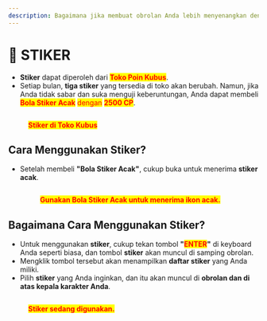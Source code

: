 ```yaml
---
description: Bagaimana jika membuat obrolan Anda lebih menyenangkan dengan **stiker**?
---
```


# 🎨 STIKER

* **Stiker** dapat diperoleh dari <mark style="color:red;">**Toko Poin Kubus**</mark>.
* Setiap bulan, **tiga stiker** yang tersedia di toko akan berubah. Namun, jika Anda tidak sabar dan suka menguji keberuntungan, Anda dapat membeli <mark style="color:red;">**Bola Stiker Acak**</mark> <mark style="color:red;"></mark><mark style="color:red;">dengan</mark> <mark style="color:red;"></mark><mark style="color:red;">**2500 CP**</mark>.

<figure><img src="../.gitbook/assets/2341.png" alt=""><figcaption><p><mark style="color:red;"><strong>Stiker di Toko Kubus</strong></mark></p></figcaption></figure>

## **Cara Menggunakan Stiker?**

* Setelah membeli **"Bola Stiker Acak"**, cukup buka untuk menerima **stiker acak**.<figure><img src="../.gitbook/assets/3142.gif" alt=""><figcaption><p><mark style="color:red;"><strong>Gunakan Bola Stiker Acak untuk menerima ikon acak.</strong></mark></p></figcaption></figure>

## **Bagaimana Cara Menggunakan Stiker?**

* Untuk menggunakan **stiker**, cukup tekan tombol **"**<mark style="color:red;">**ENTER**</mark>**"** di keyboard Anda seperti biasa, dan tombol **stiker** akan muncul di samping obrolan.
* Mengklik tombol tersebut akan menampilkan **daftar stiker** yang Anda miliki.
* Pilih **stiker** yang Anda inginkan, dan itu akan muncul di **obrolan dan di atas kepala karakter Anda**.

<figure><img src="../.gitbook/assets/31425.gif" alt=""><figcaption><p><mark style="color:red;"><strong>Stiker sedang digunakan.</strong></mark></p></figcaption></figure>